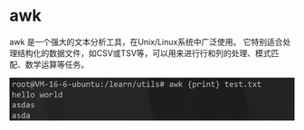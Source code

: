 # awk

awk 是一个强大的文本分析工具，在Unix/Linux系统中广泛使用。
它特别适合处理结构化的数据文件，如CSV或TSV等，可以用来进行行和列的处理、模式匹配、数学运算等任务。

![img.png](assets/img.png)